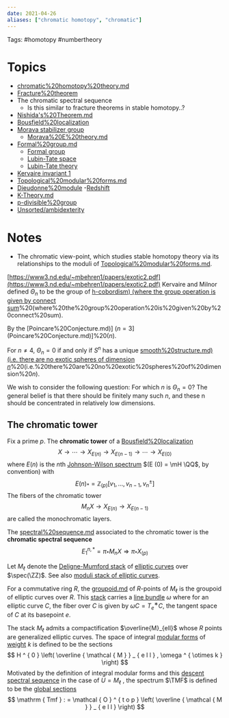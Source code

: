 ```yaml
---
date: 2021-04-26
aliases: ["chromatic homotopy", "chromatic"]
---
```


Tags: #homotopy #numbertheory 

# Topics

- [chromatic%20homotopy%20theory.md](chromatic%20homotopy%20theory.md)
- [Fracture%20theorem](Fracture%20theorem)
- The chromatic spectral sequence
	- Is this similar to fracture theorems in stable homotopy..?
- [Nishida's%20Theorem.md](Nishida's%20Theorem.md)
- [Bousfield%20localization](Bousfield%20localization)
- [Morava stabilizer group](Morava%20stabilizer%20group)
	- [Morava%20E%20theory.md](Morava%20E%20theory.md)
- [Formal%20group.md](Formal%20group.md)
	- [Formal group](Formal%20group.md)
	- [Lubin-Tate space](Lubin-Tate%20space)
	- [Lubin-Tate theory](Lubin-Tate%20theory.md)
- [Kervaire invariant 1](Kervaire%20invariant%201.md)
- [Topological%20modular%20forms.md](Topological%20modular%20forms.md)
- [Dieudonne%20module](Dieudonne%20module)
-[Redshift](Redshift)
- [K-Theory.md](K-Theory.md)
- [p-divisible%20group](p-divisible%20group)
- [Unsorted/ambidexterity](Unsorted/ambidexterity)

# Notes

- The chromatic view-point, which studies stable homotopy theory via its relationships to the moduli of [Topological%20modular%20forms.md](Topological%20modular%20forms.md).

[https://www3.nd.edu/~mbehren1/papers/exotic2.pdf](https://www3.nd.edu/~mbehren1/papers/exotic2.pdf)
Kervaire and Milnor defined $\Theta_n$ to be the group of [h-cobordism) (where the group operation is given by connect sum](h-cobordism)%20(where%20the%20group%20operation%20is%20given%20by%20connect%20sum). 

By the [Poincare%20Conjecture.md)] ($n = 3$](Poincare%20Conjecture.md)]%20($n%20=%203$).

For $n \neq 4$, $\Theta_n = 0$ if and only if $S^n$ has a unique [smooth%20structure.md) (i.e. there are no exotic spheres of dimension $n$](smooth%20structure.md)%20(i.e.%20there%20are%20no%20exotic%20spheres%20of%20dimension%20$n$).

We wish to consider the following question: For which $n$ is $\Theta_n = 0$? The general belief is that there should be finitely many such $n$, and these n should be concentrated in relatively low dimensions.

## The chromatic tower

Fix a prime $p$. The **chromatic tower** of a [Bousfield%20localization](Bousfield%20localization)
$$
X \rightarrow \cdots \rightarrow X _ { E ( n ) } \rightarrow X _ { E ( n - 1 ) } \rightarrow \cdots \rightarrow X _ { E ( 0 ) }
$$
where $E(n)$ is the $n$th [Johnson-Wilson spectrum](Johnson-Wilson%20spectrum) $(E
(0) = \mH \QQ$, by convention) with
$$
E ( n ) _ { * } = \mathbb { Z } _ { ( p ) } \left[ v _ { 1 } , \dots , v _ { n - 1 } , v _ { n } ^ { \pm } \right]
$$
The fibers of the chromatic tower
$$
M _ { n } X \rightarrow X _ { E ( n ) } \rightarrow X _ { E ( n - 1 ) }
$$
are called the monochromatic layers. 

The [spectral%20sequence.md](spectral%20sequence.md) associated to the chromatic tower is the **chromatic spectral sequence**
$$
E _ { 1 } ^ { n , * } = \pi _ { * } M _ { n } X \Rightarrow \pi _ { * } X _ { ( p ) }
$$

Let $M_\ell$ denote the [Deligne-Mumford stack](Deligne-Mumford%20stack) of [elliptic curves](elliptic%20curves) over $\spec(\ZZ)$. See also [moduli stack of elliptic curves](moduli%20stack%20of%20elliptic%20curves.md).

For a commutative ring $R$, the [groupoid.md](groupoid.md) of $R$-points of $M_\ell$ is the groupoid of elliptic curves over $R$. This [stack](stack.md) carries a [line bundle](line%20bundle.md) $\omega$ where for an elliptic curve $C$, the fiber over $C$ is given by $\omega C = T^∗_e C,$ the tangent space of $C$ at its basepoint $e$.

The stack $M_{\ell}$ admits a compactification $\overline{M}_{ell}$ whose $R$ points are generalized elliptic curves. The space of integral [modular forms](modular%20forms) of [weight](weight) $k$ is defined to be the sections
$$
H ^ { 0 } \left( \overline { \mathcal { M } } _ { e l l } , \omega ^ { \otimes k } \right)
$$
Motivated by the definition of integral modular forms and this [descent spectral sequence](descent%20spectral%20sequence) in the case of $U = M_\ell$ , the spectrum $\TMF$ is defined to be the [global sections](global%20sections)
$$
\mathrm { Tmf } : = \mathcal { O } ^ { t o p } \left( \overline { \mathcal { M } } _ { e l l } \right)
$$
